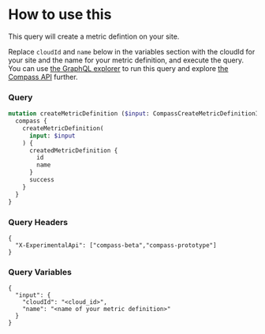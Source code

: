 # How to use this

This query will create a metric defintion on your site.

Replace `cloudId` and `name` below in the variables section with the cloudId for your site and the name for your metric definition, and execute the query. You can use [the GraphQL explorer](https://developer.atlassian.com/cloud/compass/graphql/explorer/) to run this query and explore [the Compass API](https://developer.atlassian.com/cloud/compass/graphql/) further.

### Query

```graphql
mutation createMetricDefinition ($input: CompassCreateMetricDefinitionInput!) {
  compass {
    createMetricDefinition(
      input: $input
    ) {
      createdMetricDefinition {
        id
        name
      }
      success
    }
  }
}

```

### Query Headers

```
{
  "X-ExperimentalApi": ["compass-beta","compass-prototype"]
}
```

### Query Variables

```
{
  "input": {
    "cloudId": "<cloud_id>",
    "name": "<name of your metric definition>"
  }
}
```
